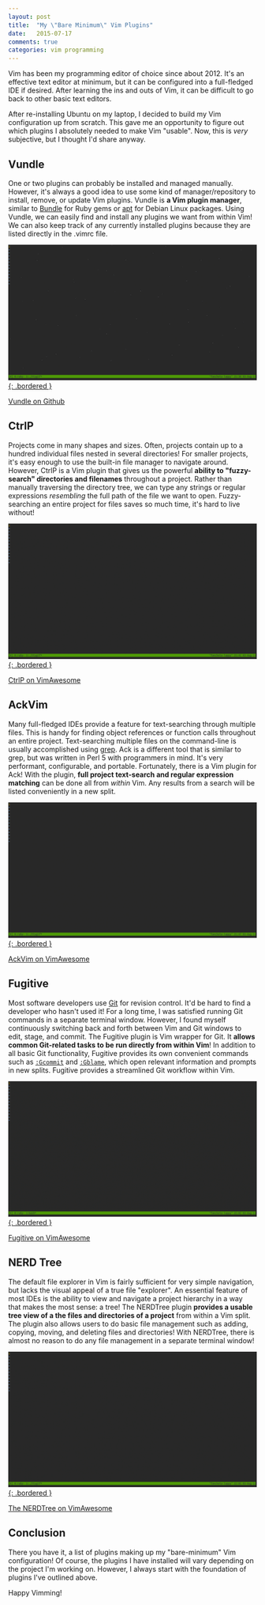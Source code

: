 ```yaml
---
layout: post
title:  "My \"Bare Minimum\" Vim Plugins"
date:   2015-07-17
comments: true
categories: vim programming
---
```


Vim has been my programming editor of choice since about 2012. It's an effective text editor at minimum, but it can be configured into a full-fledged IDE if desired. After learning the ins and outs of Vim, it can be difficult to go back to other basic text editors. 

After re-installing Ubuntu on my laptop, I decided to build my Vim configuration up from scratch. This gave me an opportunity to figure out which plugins I absolutely needed to make Vim "usable". Now, this is *very* subjective, but I thought I'd share anyway.

## Vundle

One or two plugins can probably be installed and managed manually. However, it's always a good idea to use some kind of manager/repository to install, remove, or update Vim plugins. Vundle is **a Vim plugin manager**, similar to [Bundle](http://bundler.io/) for Ruby gems or [apt](https://wiki.debian.org/Apt) for Debian Linux packages. Using Vundle, we can easily find and install any plugins we want from within Vim! We can also keep track of any currently installed plugins because they are listed directly in the .vimrc file.

[![Vundle](/assets/images/posts/vundle.gif){: .bordered }](/assets/images/posts/vundle.gif)

[Vundle on Github](https://github.com/gmarik/Vundle.vim)

## CtrlP

Projects come in many shapes and sizes. Often, projects contain up to a hundred individual files nested in several directories! For smaller projects, it's easy enough to use the built-in file manager to navigate around. However, CtrlP is a Vim plugin that gives us the powerful **ability to "fuzzy-search" directories and filenames** throughout a project. Rather than manually traversing the directory tree, we can type any strings or regular expressions *resembling* the full path of the file we want to open. Fuzzy-searching an entire project for files saves so much time, it's hard to live without!

[![CtrlP](/assets/images/posts/ctrlp.gif){: .bordered }](/assets/images/posts/ctrlp.gif)

[CtrlP on VimAwesome](http://vimawesome.com/plugin/ctrlp-vim-state-of-grace)

## AckVim

Many full-fledged IDEs provide a feature for text-searching through multiple files. This is handy for finding object references or function calls throughout an entire project. Text-searching multiple files on the command-line is usually accomplished using [grep](http://unixhelp.ed.ac.uk/CGI/man-cgi?grep). Ack is a different tool that is similar to grep, but was written in Perl 5 with programmers in mind. It's very performant, configurable, and portable. Fortunately, there is a Vim plugin for Ack! With the plugin, **full project text-search and regular expression matching** can be done all from *within* Vim. Any results from a search will be listed conveniently in a new split.

[![Ack](/assets/images/posts/ack.gif){: .bordered }](/assets/images/posts/ack.gif)

[AckVim on VimAwesome](http://vimawesome.com/plugin/ack-vim)

## Fugitive

Most software developers use [Git](http://git-scm.com/) for revision control. It'd be hard to find a developer who hasn't used it! For a long time, I was satisfied running Git commands in a separate terminal window. However, I found myself continuously switching back and forth between Vim and Git windows to edit, stage, and commit. The Fugitive plugin is Vim wrapper for Git. It **allows common Git-related tasks to be run directly from within Vim**! In addition to all basic Git functionality, Fugitive provides its own convenient commands such as [`:Gcommit`](https://github.com/tpope/vim-fugitive/blob/762bfa79795146ee44d50d4ce8b3e36efcb603b8/doc/fugitive.txt##L62-72) and [`:Gblame`](https://github.com/tpope/vim-fugitive/blob/762bfa79795146ee44d50d4ce8b3e36efcb603b8/doc/fugitive.txt##L155-160), which open relevant information and prompts in new splits. Fugitive provides a streamlined Git workflow within Vim.

[![Fugitive](/assets/images/posts/fugitive.gif){: .bordered }](/assets/images/posts/fugitive.gif)

[Fugitive on VimAwesome](http://vimawesome.com/plugin/fugitive-vim)

## NERD Tree

The default file explorer in Vim is fairly sufficient for very simple navigation, but lacks the visual appeal of a true file "explorer". An essential feature of most IDEs is the ability to view and navigate a project hierarchy in a way that makes the most sense: a tree! The NERDTree plugin **provides a usable tree view of a the files and directories of a project** from within a Vim split. The plugin also allows users to do basic file management such as adding, copying, moving, and deleting files and directories! With NERDTree, there is almost no reason to do any file management in a separate terminal window!

[![NERDTree](/assets/images/posts/nerd.gif){: .bordered }](/assets/images/posts/nerd.gif)

[The NERDTree on VimAwesome](http://vimawesome.com/plugin/the-nerd-tree)

## Conclusion

There you have it, a list of plugins making up my "bare-minimum" Vim configuration! Of course, the plugins I have installed will vary depending on the project I'm working on. However, I always start with the foundation of plugins I've outlined above.

Happy Vimming!
